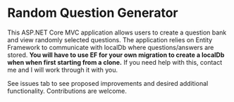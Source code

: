 # Random Question Generator

This ASP.NET Core MVC application allows users to create a question bank and view randomly selected questions. The application relies on Entity Framework to communicate with localDb where questions/answers are stored. **You will have to use EF for your own migration to create a localDb when when first starting from a clone.** If you need help with this, contact me and I will work through it with you.



See issues tab to see proposed improvements and desired additional functionality. Contributions are welcome.
